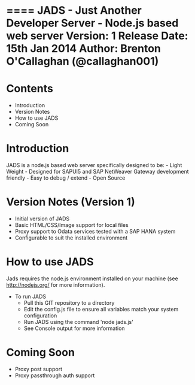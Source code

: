 ====
JADS - Just Another Developer Server - Node.js based web server
Version: 1
Release Date: 15th Jan 2014
Author: Brenton O'Callaghan (@callaghan001)
====

Contents
=============
- Introduction
- Version Notes
- How to use JADS
- Coming Soon

Introduction
=============
JADS is a node.js based web server specifically designed to be:
	- Light Weight
	- Designed for SAPUI5 and SAP NetWeaver Gateway development friendly
	- Easy to debug / extend
	- Open Source

Version Notes (Version 1)
=========================
- Initial version of JADS
- Basic HTML/CSS/Image support for local files
- Proxy support to Odata services tested with a SAP HANA system
- Configurable to suit the installed environment

How to use JADS
======================
Jads requires the node.js environment installed on your machine (see http://nodejs.org/ for more information).

- To run JADS
	- Pull this GIT repository to a directory
	- Edit the config.js file to ensure all variables match your system configuration
	- Run JADS using the command 'node jads.js'
	- See Console output for more information

Coming Soon
======================
- Proxy post support
- Proxy passthrough auth support